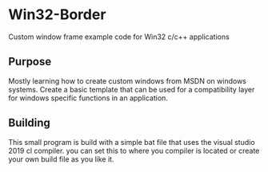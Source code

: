 # Win32-Border
Custom window frame example code for Win32 c/c++ applications

## Purpose
Mostly learning how to create custom windows from MSDN on windows systems. Create a basic template that can be used for a compatibility layer for windows specific functions in an application.

## Building
This small program is build with a simple bat file that uses the visual studio 2019 cl compiler. you can set this to where you compiler is located or create your own build file as you like it. 
